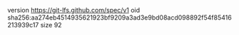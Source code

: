 version https://git-lfs.github.com/spec/v1
oid sha256:aa274eb4514935621923bf9209a3ad3e9bd08acd098892f54f85416213939c17
size 92
